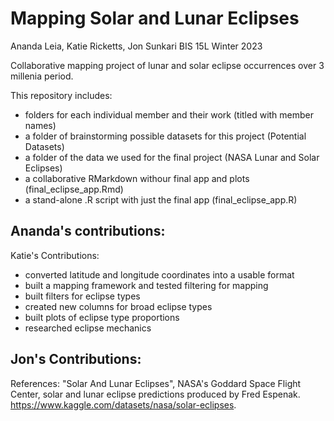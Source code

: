 # Mapping Solar and Lunar Eclipses

Ananda Leia, Katie Ricketts, Jon Sunkari
BIS 15L Winter 2023

Collaborative mapping project of lunar and solar eclipse occurrences over 3 millenia period.

This repository includes:
 - folders for each individual member and their work (titled with member names)
 - a folder of brainstorming possible datasets for this project (Potential Datasets)
 - a folder of the data we used for the final project (NASA Lunar and Solar Eclipses)
 - a collaborative RMarkdown withour final app and plots (final_eclipse_app.Rmd)
 - a stand-alone .R script with just the final app (final_eclipse_app.R)
 
Ananda's contributions:
 - 

Katie's Contributions:
 - converted latitude and longitude coordinates into a usable format
 - built a mapping framework and tested filtering for mapping
 - built filters for eclipse types
 - created new columns for broad eclipse types
 - built plots of eclipse type proportions
 - researched eclipse mechanics

Jon's Contributions:
 - 

References: "Solar And Lunar Eclipses", NASA's Goddard Space Flight Center, solar and lunar eclipse predictions produced by Fred Espenak.
https://www.kaggle.com/datasets/nasa/solar-eclipses.

